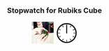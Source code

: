 <h3 align="center">Stopwatch for Rubiks Cube</h3>

<p align="center">
<img src="img/rubik.gif" width="50" height="50">
<img src="img/clock.gif" width="50" height="50">
</p>
